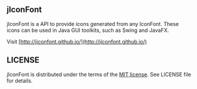 ## jIconFont

jIconFont is a API to provide icons generated from any IconFont. These icons can be used in Java GUI toolkits, such as Swing and JavaFX.

Visit [http://jiconfont.github.io/](http://jiconfont.github.io/)

## LICENSE
jIconFont is distributed under the terms of the [MIT license](http://opensource.org/licenses/mit-license.html). See LICENSE file for details.


